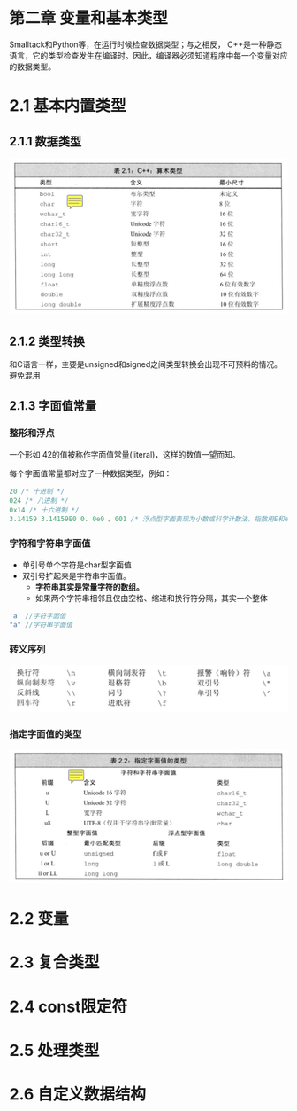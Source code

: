 # 第二章 变量和基本类型

Smalltack和Python等，在运行时候检查数据类型；与之相反， C++是一种静态语言，它的类型检查发生在编译时。因此，编译器必须知道程序中每一个变量对应的数据类型。

# 2.1 基本内置类型

## 2.1.1 数据类型

![Untitled](%E7%AC%AC%E4%BA%8C%E7%AB%A0%20%E5%8F%98%E9%87%8F%E5%92%8C%E5%9F%BA%E6%9C%AC%E7%B1%BB%E5%9E%8B%20f5ecd0f6707c43f2af6de790ff8a953e/Untitled.png)

## 2.1.2 类型转换

和C语言一样，主要是unsigned和signed之间类型转换会出现不可预料的情况。避免混用

## 2.1.3 字面值常量

### 整形和浮点

一个形如 42的值被称作字面值常量(literal)，这样的数值一望而知。

每个字面值常量都对应了一种数据类型，例如：

```cpp
20 /* 十进制 */
024 /* 八进制 */
0x14 /* 十六进制 */
3.14159 3.14159E0 0. 0e0 。001 /* 浮点型字面表现为小数或科学计数法，指数用E和e表示 */
```

### 字符和字符串字面值

- 单引号单个字符是char型字面值
- 双引号扩起来是字符串字面值。
    - **字符串其实是常量字符的数组。**
    - 如果两个字符串相邻且仅由空格、缩进和换行符分隔，其实一个整体

```cpp
'a' //字符字面值
"a" //字符串字面值
```

### 转义序列

![Untitled](%E7%AC%AC%E4%BA%8C%E7%AB%A0%20%E5%8F%98%E9%87%8F%E5%92%8C%E5%9F%BA%E6%9C%AC%E7%B1%BB%E5%9E%8B%20f5ecd0f6707c43f2af6de790ff8a953e/Untitled%201.png)

### 指定字面值的类型

![Untitled](%E7%AC%AC%E4%BA%8C%E7%AB%A0%20%E5%8F%98%E9%87%8F%E5%92%8C%E5%9F%BA%E6%9C%AC%E7%B1%BB%E5%9E%8B%20f5ecd0f6707c43f2af6de790ff8a953e/Untitled%202.png)

# 2.2 变量

# 2.3 复合类型

# 2.4 const限定符

# 2.5 处理类型

# 2.6 自定义数据结构